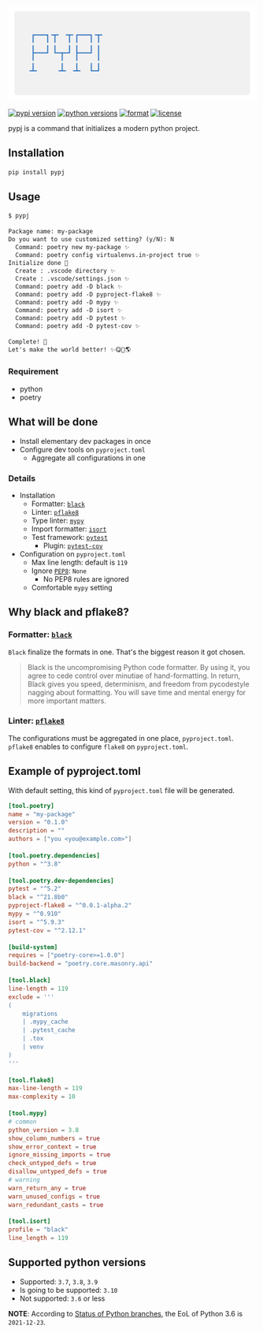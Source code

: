 ![Pypj Logo](https://raw.githubusercontent.com/edge-minato/pypj/main/doc/img/logo.png)

[![pypi version](https://img.shields.io/pypi/v/pypj.svg?style=flat)](https://pypi.org/pypi/pypj/)
[![python versions](https://img.shields.io/pypi/pyversions/pypj.svg?style=flat)](https://pypi.org/pypi/pypj/)
[![format](https://img.shields.io/pypi/format/pypj.svg?style=flat)](https://pypi.org/pypi/pypj/)
[![license](https://img.shields.io/pypi/l/pypj.svg?style=flat)](https://github.com/edge-minato/pypj/blob/master/LICENSE)

pypj is a command that initializes a modern python project.

## Installation

```sh
pip install pypj
```

## Usage

```
$ pypj

Package name: my-package
Do you want to use customized setting? (y/N): N
  Command: poetry new my-package ✨
  Command: poetry config virtualenvs.in-project true ✨
Initialize done 🚀
  Create : .vscode directory ✨
  Create : .vscode/settings.json ✨
  Command: poetry add -D black ✨
  Command: poetry add -D pyproject-flake8 ✨
  Command: poetry add -D mypy ✨
  Command: poetry add -D isort ✨
  Command: poetry add -D pytest ✨
  Command: poetry add -D pytest-cov ✨

Complete! 🚀
Let's make the world better! ✨😋🐍🌎
```

### Requirement

- python
- poetry

## What will be done

- Install elementary dev packages in once
- Configure dev tools on `pyproject.toml`
  - Aggregate all configurations in one

### Details

- Installation
  - Formatter: [`black`](https://github.com/psf/black)
  - Linter: [`pflake8`](https://github.com/csachs/pyproject-flake8)
  - Type linter: [`mypy`](https://github.com/python/mypy)
  - Import formatter: [`isort`](https://github.com/PyCQA/isort)
  - Test framework: [`pytest`](https://github.com/pytest-dev/pytest)
    - Plugin: [`pytest-cov`](https://github.com/pytest-dev/pytest-cov)
- Configuration on `pyproject.toml`
  - Max line length: default is `119`
  - Ignore [`PEP8`](https://pep8.org/): `None`
    - No PEP8 rules are ignored
  - Comfortable `mypy` setting

## Why black and pflake8?

### Formatter: [`black`](https://github.com/psf/black)

`Black` finalize the formats in one. That's the biggest reason it got chosen.

> Black is the uncompromising Python code formatter. By using it, you agree to cede control over minutiae of hand-formatting. In return, Black gives you speed, determinism, and freedom from pycodestyle nagging about formatting. You will save time and mental energy for more important matters.

### Linter: [`pflake8`](https://github.com/csachs/pyproject-flake8)

The configurations must be aggregated in one place, `pyproject.toml`. `pflake8` enables to configure `flake8` on `pyproject.toml`.

## Example of pyproject.toml

With default setting, this kind of `pyproject.toml` file will be generated.

```toml
[tool.poetry]
name = "my-package"
version = "0.1.0"
description = ""
authors = ["you <you@example.com>"]

[tool.poetry.dependencies]
python = "^3.8"

[tool.poetry.dev-dependencies]
pytest = "^5.2"
black = "^21.8b0"
pyproject-flake8 = "^0.0.1-alpha.2"
mypy = "^0.910"
isort = "^5.9.3"
pytest-cov = "^2.12.1"

[build-system]
requires = ["poetry-core>=1.0.0"]
build-backend = "poetry.core.masonry.api"

[tool.black]
line-length = 119
exclude = '''
(
    migrations
    | .mypy_cache
    | .pytest_cache
    | .tox
    | venv
)
'''

[tool.flake8]
max-line-length = 119
max-complexity = 10

[tool.mypy]
# common
python_version = 3.8
show_column_numbers = true
show_error_context = true
ignore_missing_imports = true
check_untyped_defs = true
disallow_untyped_defs = true
# warning
warn_return_any = true
warn_unused_configs = true
warn_redundant_casts = true

[tool.isort]
profile = "black"
line_length = 119
```

## Supported python versions

- Supported: `3.7`, `3.8`, `3.9`
- Is going to be supported: `3.10`
- Not supported: `3.6` or less

**NOTE**: According to [Status of Python branches](https://devguide.python.org/#status-of-python-branches), the EoL of Python 3.6 is `2021-12-23`.
